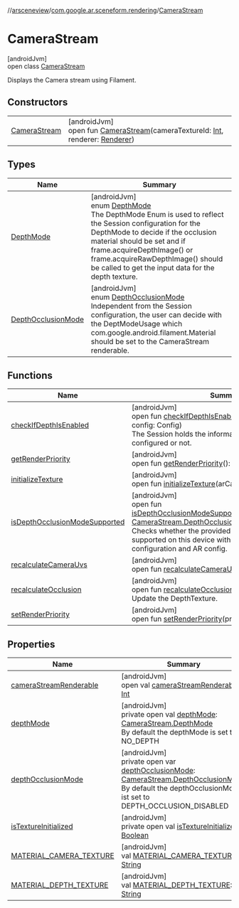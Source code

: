 //[arsceneview](../../../index.md)/[com.google.ar.sceneform.rendering](../index.md)/[CameraStream](index.md)

# CameraStream

[androidJvm]\
open class [CameraStream](index.md)

Displays the Camera stream using Filament.

## Constructors

| | |
|---|---|
| [CameraStream](-camera-stream.md) | [androidJvm]<br>open fun [CameraStream](-camera-stream.md)(cameraTextureId: [Int](https://kotlinlang.org/api/latest/jvm/stdlib/kotlin/-int/index.html), renderer: [Renderer](../../../../arsceneview/com.google.ar.sceneform.rendering/-renderer/index.md)) |

## Types

| Name | Summary |
|---|---|
| [DepthMode](-depth-mode/index.md) | [androidJvm]<br>enum [DepthMode](-depth-mode/index.md)<br>The DepthMode Enum is used to reflect the Session configuration for the DepthMode to decide if the occlusion material should be set and if frame.acquireDepthImage() or frame.acquireRawDepthImage() should be called to get the input data for the depth texture. |
| [DepthOcclusionMode](-depth-occlusion-mode/index.md) | [androidJvm]<br>enum [DepthOcclusionMode](-depth-occlusion-mode/index.md)<br>Independent from the Session configuration, the user can decide with the DeptModeUsage which com.google.android.filament.Material should be set to the CameraStream renderable. |

## Functions

| Name | Summary |
|---|---|
| [checkIfDepthIsEnabled](check-if-depth-is-enabled.md) | [androidJvm]<br>open fun [checkIfDepthIsEnabled](check-if-depth-is-enabled.md)(session: Session, config: Config)<br>The Session holds the information if the DepthMode is configured or not. |
| [getRenderPriority](get-render-priority.md) | [androidJvm]<br>open fun [getRenderPriority](get-render-priority.md)(): [Int](https://kotlinlang.org/api/latest/jvm/stdlib/kotlin/-int/index.html) |
| [initializeTexture](initialize-texture.md) | [androidJvm]<br>open fun [initializeTexture](initialize-texture.md)(arCamera: Camera) |
| [isDepthOcclusionModeSupported](is-depth-occlusion-mode-supported.md) | [androidJvm]<br>open fun [isDepthOcclusionModeSupported](is-depth-occlusion-mode-supported.md)(depthOcclusionMode: [CameraStream.DepthOcclusionMode](-depth-occlusion-mode/index.md)): [Boolean](https://kotlinlang.org/api/latest/jvm/stdlib/kotlin/-boolean/index.html)<br>Checks whether the provided DepthOcclusionMode is supported on this device with the selected camera configuration and AR config. |
| [recalculateCameraUvs](recalculate-camera-uvs.md) | [androidJvm]<br>open fun [recalculateCameraUvs](recalculate-camera-uvs.md)(frame: Frame) |
| [recalculateOcclusion](recalculate-occlusion.md) | [androidJvm]<br>open fun [recalculateOcclusion](recalculate-occlusion.md)(depthImage: [Image](https://developer.android.com/reference/kotlin/android/media/Image.html))<br>     Update the DepthTexture. |
| [setRenderPriority](set-render-priority.md) | [androidJvm]<br>open fun [setRenderPriority](set-render-priority.md)(priority: [Int](https://kotlinlang.org/api/latest/jvm/stdlib/kotlin/-int/index.html)) |

## Properties

| Name | Summary |
|---|---|
| [cameraStreamRenderable](camera-stream-renderable.md) | [androidJvm]<br>open val [cameraStreamRenderable](camera-stream-renderable.md): [Int](https://kotlinlang.org/api/latest/jvm/stdlib/kotlin/-int/index.html) |
| [depthMode](depth-mode.md) | [androidJvm]<br>private open val [depthMode](depth-mode.md): [CameraStream.DepthMode](-depth-mode/index.md)<br>By default the depthMode is set to NO_DEPTH |
| [depthOcclusionMode](depth-occlusion-mode.md) | [androidJvm]<br>private open var [depthOcclusionMode](depth-occlusion-mode.md): [CameraStream.DepthOcclusionMode](-depth-occlusion-mode/index.md)<br>By default the depthOcclusionMode ist set to DEPTH_OCCLUSION_DISABLED |
| [isTextureInitialized](is-texture-initialized.md) | [androidJvm]<br>private open val [isTextureInitialized](is-texture-initialized.md): [Boolean](https://kotlinlang.org/api/latest/jvm/stdlib/kotlin/-boolean/index.html) |
| [MATERIAL_CAMERA_TEXTURE](-m-a-t-e-r-i-a-l_-c-a-m-e-r-a_-t-e-x-t-u-r-e.md) | [androidJvm]<br>val [MATERIAL_CAMERA_TEXTURE](-m-a-t-e-r-i-a-l_-c-a-m-e-r-a_-t-e-x-t-u-r-e.md): [String](https://developer.android.com/reference/kotlin/java/lang/String.html) |
| [MATERIAL_DEPTH_TEXTURE](-m-a-t-e-r-i-a-l_-d-e-p-t-h_-t-e-x-t-u-r-e.md) | [androidJvm]<br>val [MATERIAL_DEPTH_TEXTURE](-m-a-t-e-r-i-a-l_-d-e-p-t-h_-t-e-x-t-u-r-e.md): [String](https://developer.android.com/reference/kotlin/java/lang/String.html) |

